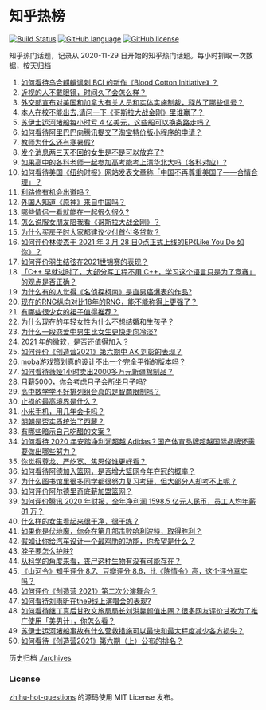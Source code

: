 # 知乎热榜
[![Build Status](https://github.com/ToWeLong/zhihu-hot-questions/workflows/CI/badge.svg)](https://github.com/ToWeLong/zhihu-hot-questions/actions)
[![GitHub language](https://img.shields.io/badge/language-golang-orange.svg)](https://golang.org/)
[![GitHub license](https://img.shields.io/github/license/ToWeLong/zhihu-hot-questions)](https://github.com/ToWeLong/zhihu-hot-questions/blob/main/LICENSE)

知乎热门话题，记录从 2020-11-29 日开始的知乎热门话题。每小时抓取一次数据，按天[归档](./archives)

<!-- BEGIN -->

1. [如何看待乌合麒麟讽刺 BCI 的新作《Blood Cotton Initiative》 ​​​​？](https://www.zhihu.com/question/451475421)
1. [近视的人不戴眼镜，时间久了会怎么样？](https://www.zhihu.com/question/441348897)
1. [外交部宣布对美国和加拿大有关人员和实体实施制裁，释放了哪些信号？](https://www.zhihu.com/question/451587323)
1. [本人在校不能出去,请问一下《哥斯拉大战金刚》里谁赢了？](https://www.zhihu.com/question/451322481)
1. [苏伊士运河堵船每小时亏 4 亿美元，这些船可以换条路走吗？](https://www.zhihu.com/question/451374598)
1. [如何看待阿里巴巴向腾讯提交了淘宝特价版小程序的申请？](https://www.zhihu.com/question/451187459)
1. [教师为什么还有寒暑假?](https://www.zhihu.com/question/391848010)
1. [发个消息两三天不回的女生是不是可以放弃了?](https://www.zhihu.com/question/443809482)
1. [如果高中的各科老师一起参加高考能考上清华北大吗（各科对应）?](https://www.zhihu.com/question/443860742)
1. [如何看待美国《纽约时报》网站发表文章称「中国不再尊重美国了——合情合理」？](https://www.zhihu.com/question/451365867)
1. [利路修有机会出道吗？](https://www.zhihu.com/question/446110516)
1. [外国人知道《原神》来自中国吗？](https://www.zhihu.com/question/445523775)
1. [哪些情侣一看就能在一起很久很久?](https://www.zhihu.com/question/309398217)
1. [怎么说服女朋友陪我看《哥斯拉大战金刚》？](https://www.zhihu.com/question/451275346)
1. [为什么买房子时大家都建议少付首付多贷款？](https://www.zhihu.com/question/311795004)
1. [如何评价林俊杰于 2021 年 3 月 28 日0点正式上线的EP《Like You Do 如你》？](https://www.zhihu.com/question/451502427)
1. [如何评价羽生结弦在2021世锦赛的表现？](https://www.zhihu.com/question/451273089)
1. [「C++ 早就过时了，大部分写工程不用 C++，学习这个语言只是为了竞赛」的观点是否正确？](https://www.zhihu.com/question/443776161)
1. [为什么有的人觉得《名侦探柯南》是直男癌爆表的作品?](https://www.zhihu.com/question/444683021)
1. [现在的RNG纵向对比18年的RNG，能不能称得上更强了？](https://www.zhihu.com/question/450488501)
1. [有哪些很少女的裙子值得推荐？](https://www.zhihu.com/question/316656437)
1. [为什么现在的年轻女性为什么不想结婚和生孩子？](https://www.zhihu.com/question/450184140)
1. [为什么一段恋爱中男生比女生更快走向冷淡?](https://www.zhihu.com/question/326961459)
1. [2021 年的微软，是否还值得加入？](https://www.zhihu.com/question/450636543)
1. [如何评价《创造营2021》第六期中 AK 刘彰的表现？](https://www.zhihu.com/question/451557952)
1. [moba游戏策划真的设计不出一个完全平衡的版本吗？](https://www.zhihu.com/question/451382690)
1. [如何看待薇娅1小时卖出2000多万元新疆棉制品？](https://www.zhihu.com/question/451466676)
1. [月薪5000，你会考虑月子会所坐月子吗?](https://www.zhihu.com/question/450657429)
1. [高中数学学不好排列组合真的是智商限制吗？](https://www.zhihu.com/question/274124316)
1. [止损的最高境界是什么？](https://www.zhihu.com/question/437233633)
1. [小米手机，用几年会卡吗？](https://www.zhihu.com/question/62116760)
1. [明朝是否实质统治了西藏？](https://www.zhihu.com/question/21946413)
1. [有哪些暗示自己吃醋的文案？](https://www.zhihu.com/question/445457934)
1. [如何看待 2020 年安踏净利润超越 Adidas？国产体育品牌超越国际品牌还需要做出哪些努力？](https://www.zhihu.com/question/451367940)
1. [你觉得尊龙、严屹宽、焦恩俊谁更好看？](https://www.zhihu.com/question/449666087)
1. [如何看待阿德加入篮网，是否增大篮网今年夺冠的概率？](https://www.zhihu.com/question/451628418)
1. [为什么图书馆里很多同学都很努力复习考研，但大部分人却考不上呢？](https://www.zhihu.com/question/430364218)
1. [如何评价阿尔德里奇底薪加盟篮网？](https://www.zhihu.com/question/451627765)
1. [如何评价腾讯 2020 年财报，全年净利润 1598.5 亿元人民币，员工人均年薪 81 万？](https://www.zhihu.com/question/451059078)
1. [什么样的女生看起来很干净，很干练？](https://www.zhihu.com/question/23796174)
1. [如果你是伏地魔，你会在第几部击败哈利波特，取得胜利？](https://www.zhihu.com/question/450977845)
1. [假如让你给汽车设计一个最鸡肋的功能，你希望是什么？](https://www.zhihu.com/question/447033826)
1. [脖子要怎么护肤?](https://www.zhihu.com/question/446137340)
1. [从科学的角度来看，丧尸这种生物有没有可能存在？](https://www.zhihu.com/question/396972216)
1. [《山河令》知乎评分 8.7、豆瓣评分 8.6，比《陈情令》高，这个评分真实吗？](https://www.zhihu.com/question/446605738)
1. [如何评价《创造营 2021》第二次公演舞台？](https://www.zhihu.com/question/451555069)
1. [如何看待刘雨昕在the9线上演唱会的表现?](https://www.zhihu.com/question/451419147)
1. [如何看待继丁真后甘孜文旅局局长刘洪靠颜值出圈？很多网友评价甘孜为了推广使用「美男计」，你怎么看？](https://www.zhihu.com/question/451367499)
1. [苏伊士运河堵船事故有什么营救措施可以最快和最大程度减少各方损失？](https://www.zhihu.com/question/451146252)
1. [如何看待《创造营2021》第六期（上）公布的排名？](https://www.zhihu.com/question/451589317)

<!-- END -->

历史归档 [./archives](./archives)


### License
[zhihu-hot-questions](https://github.com/towelong/zhihu-hot-questions) 的源码使用 MIT License 发布。